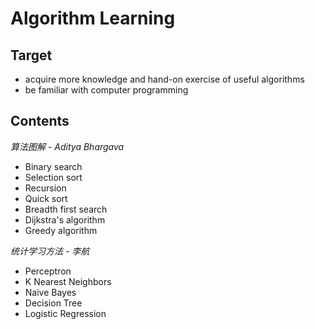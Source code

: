 # Algorithm Learning

## Target
- acquire more knowledge and hand-on exercise of useful algorithms
- be familiar with computer programming

## Contents
*算法图解 - Aditya Bhargava*
- Binary search
- Selection sort
- Recursion
- Quick sort
- Breadth first search
- Dijkstra's algorithm
- Greedy algorithm

*统计学习方法 - 李航*
- Perceptron
- K Nearest Neighbors
- Naive Bayes
- Decision Tree
- Logistic Regression
	 
